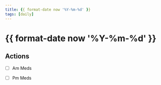 ```yaml
---
title: {{ format-date now '%Y-%m-%d' }}
tags: [daily]
---
```

# {{ format-date now '%Y-%m-%d' }}

## Actions
- [ ] Am Meds
- [ ] Pm Meds

